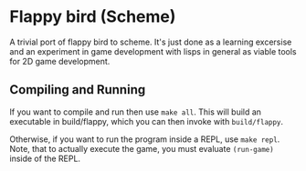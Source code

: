 # Flappy bird (Scheme)

A trivial port of flappy bird to scheme. It's just done as a learning excersise
and an experiment in game development with lisps in general as viable tools
for 2D game development.

## Compiling and Running
If you want to compile and run then use `make all`. This will build an executable 
in build/flappy, which you can then invoke with `build/flappy`.  

Otherwise, if you want to run the program inside a REPL, use `make repl`. Note,
that to actually execute the game, you must evaluate `(run-game)` inside of the REPL.


